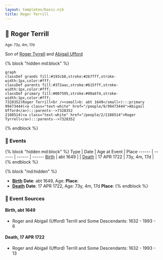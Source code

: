 ```yaml
---
layout: templates/basic.njk
title: Roger Terrill
---
```

## 🔵 Roger Terrill
<small>Age: 73y, 4m, 17d</small>

Son of [Roger Tyrrell](/people/2/2108514) and [Abigail Ufford](/people/9/99473444)

{% block "hidden md:block" %}
```mermaid
graph
classDef grands fill:#193cb8,stroke:#2b7fff,stroke-width:1px,color:#fff;
classDef parents fill:#372aac,stroke:#615fff,stroke-width:1px,color:#fff;
classDef primary fill:#007595,stroke:#00a6f4,stroke-width:1px,color:#fff;
7328352(Roger Terrill<br /><small>b: abt 1649</small>):::primary
99473444(<a class="text-white" href="/people/9/99473444">Abigail Ufford</a>):::parents-->7328352
2108514(<a class="text-white" href="/people/2/2108514">Roger Tyrrell</a>):::parents-->7328352
```
{% endblock %}

### 📆 Events

{% block "hidden md:block" %}
Type | Date | Age at Event | Place
------ | ------ | ------ | ------
[Birth](#event-event-2) | abt 1649 |  |
[Death](#event-event-3) | 17 APR 1722 | 73y, 4m, 17d |
{% endblock %}

{% block "md:hidden" %}
- **[Birth](#event-event-2)**
**Date**: abt 1649, Age:
**Place**:
- **[Death](#event-event-3)**
**Date**: 17 APR 1722, Age: 73y, 4m, 17d
**Place**:
{% endblock %}

### 📰 Event Sources

#### <a id="event-event-2"></a> Birth, abt 1649
* Roger and Abigail (Ufford) Terrill and Some Descendants: 1632 - 1993  - 6

#### <a id="event-event-3"></a> Death, 17 APR 1722
* Roger and Abigail (Ufford) Terrill and Some Descendants: 1632 - 1993  - 13
